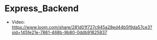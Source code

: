 # Express_Backend
* Video: https://www.loom.com/share/281d01f727c945a28ed44b5f9da57ce3?sid=145fe21e-7861-468b-9b80-0ddb91825837
